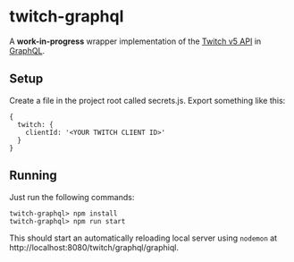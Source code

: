 # twitch-graphql
A **work-in-progress** wrapper implementation of the [Twitch v5 API](https://dev.twitch.tv/docs) in [GraphQL](http://graphql.org/).

## Setup

Create a file in the project root called secrets.js. Export something like this:

```
{
  twitch: {
    clientId: '<YOUR TWITCH CLIENT ID>'
  }
}
```

## Running
Just run the following commands:

```
twitch-graphql> npm install
twitch-graphql> npm run start
```

This should start an automatically reloading local server using `nodemon` at http://localhost:8080/twitch/graphql/graphiql.
